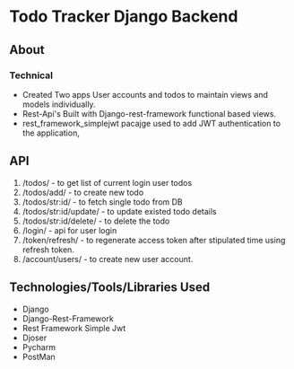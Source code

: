# Todo Tracker Django Backend

## About

### Technical
* Created Two apps User accounts and todos to maintain views and models individually.
* Rest-Api's Built with Django-rest-framework functional based views.
* rest_framework_simplejwt pacajge used to add JWT authentication to the application,


## API
1. /todos/ - to get list of current login user todos
2. /todos/add/ - to create new todo
3. /todos/str:id/ - to fetch single todo from DB
4. /todos/str:id/update/ - to update existed todo details
5. /todos/str:id/delete/ - to delete the todo
6. /login/ - api for user login
7. /token/refresh/ - to regenerate access token after stipulated time using refresh token.
8. /account/users/ - to create new user account.

## Technologies/Tools/Libraries Used
* Django
* Django-Rest-Framework
* Rest Framework Simple Jwt
* Djoser
* Pycharm
* PostMan 



